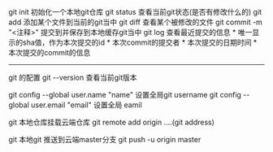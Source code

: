git init 初始化一个本地git仓库
git status 查看当前git状态(是否有修改什么的)
git add <filename> 添加某个文件到当前的git当中
git diff <filename>  查看某个被修改的文件
git commit -m "<注释>"  提交到并保存到本地缓存git当中
git log 查看最近提交的信息
    * 唯一显示的sha值，作为本次提交的id
    * 本次commit的提交者
    * 本次提交的日期时间
    * 本次提交的commit的信息

----

git 的配置
git --version 查看当前git版本

git config --global user.name "name"  设置全局git username
git config --global user.email "email"  设置全局 eamil

git 本地仓库挂载云端仓库
git remote add origin ....(git address)

git 本地git 推送到云端master分支
git push -u origin master
